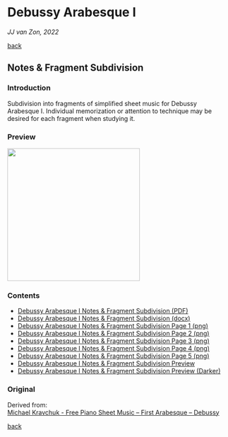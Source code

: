 Debussy Arabesque Ⅰ
===================

*JJ van Zon, 2022*

[back](..)

Notes & Fragment Subdivision
----------------------------

### Introduction

Subdivision into fragments of simplified sheet music for Debussy Arabesque Ⅰ. Individual memorization or attention to technique may be desired for each fragment when studying it.

### Preview

<img src="debussy-arabesque-1-notes-fragment-subdivision-preview.png" height="300" />

### Contents

- [Debussy Arabesque Ⅰ Notes & Fragment Subdivision (PDF)](debussy-arabesque-1-notes-fragment-subdivision.pdf)
- [Debussy Arabesque Ⅰ Notes & Fragment Subdivision (docx)](debussy-arabesque-1-notes-fragment-subdivision.docx)
- [Debussy Arabesque Ⅰ Notes & Fragment Subdivision Page 1 (png)](debussy-arabesque-1-notes-fragment-subdivision-page-1.png)
- [Debussy Arabesque Ⅰ Notes & Fragment Subdivision Page 2 (png)](debussy-arabesque-1-notes-fragment-subdivision-page-2.png)
- [Debussy Arabesque Ⅰ Notes & Fragment Subdivision Page 3 (png)](debussy-arabesque-1-notes-fragment-subdivision-page-3.png)
- [Debussy Arabesque Ⅰ Notes & Fragment Subdivision Page 4 (png)](debussy-arabesque-1-notes-fragment-subdivision-page-4.png)
- [Debussy Arabesque Ⅰ Notes & Fragment Subdivision Page 5 (png)](debussy-arabesque-1-notes-fragment-subdivision-page-5.png)
- [Debussy Arabesque Ⅰ Notes & Fragment Subdivision Preview](debussy-arabesque-1-notes-fragment-subdivision-preview.png)
- [Debussy Arabesque Ⅰ Notes & Fragment Subdivision Preview (Darker)](debussy-arabesque-1-notes-fragment-subdivision-preview-darker.png)

### Original

Derived from:  
<a href="https://michaelkravchuk.com/free-piano-sheet-music-first-arabesque-debussy/" target="_blank">Michael Kravchuk - Free Piano Sheet Music – First Arabesque – Debussy</a>

[back](..)